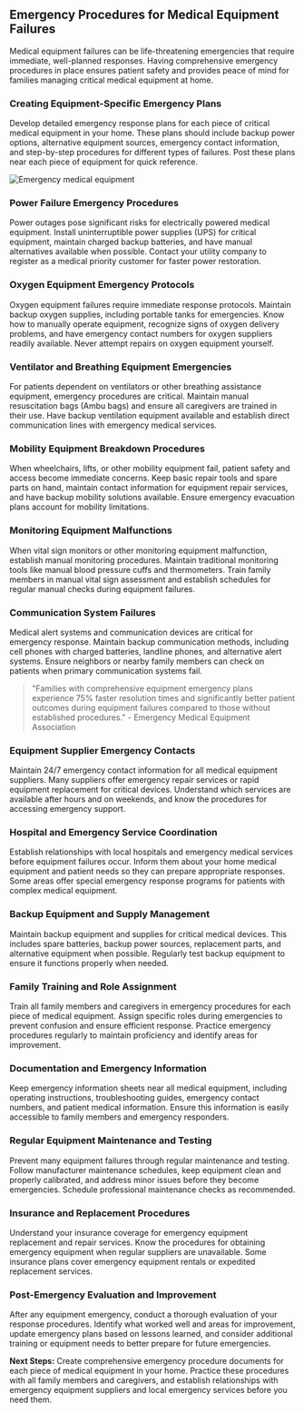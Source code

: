 ## Emergency Procedures for Medical Equipment Failures

Medical equipment failures can be life-threatening emergencies that require immediate, well-planned responses. Having comprehensive emergency procedures in place ensures patient safety and provides peace of mind for families managing critical medical equipment at home.

### Creating Equipment-Specific Emergency Plans

Develop detailed emergency response plans for each piece of critical medical equipment in your home. These plans should include backup power options, alternative equipment sources, emergency contact information, and step-by-step procedures for different types of failures. Post these plans near each piece of equipment for quick reference.

![Emergency medical equipment](https://images.unsplash.com/photo-1581595220892-b0739db3ba8c?w=600&h=300&fit=crop)

### Power Failure Emergency Procedures

Power outages pose significant risks for electrically powered medical equipment. Install uninterruptible power supplies (UPS) for critical equipment, maintain charged backup batteries, and have manual alternatives available when possible. Contact your utility company to register as a medical priority customer for faster power restoration.

### Oxygen Equipment Emergency Protocols

Oxygen equipment failures require immediate response protocols. Maintain backup oxygen supplies, including portable tanks for emergencies. Know how to manually operate equipment, recognize signs of oxygen delivery problems, and have emergency contact numbers for oxygen suppliers readily available. Never attempt repairs on oxygen equipment yourself.

### Ventilator and Breathing Equipment Emergencies

For patients dependent on ventilators or other breathing assistance equipment, emergency procedures are critical. Maintain manual resuscitation bags (Ambu bags) and ensure all caregivers are trained in their use. Have backup ventilation equipment available and establish direct communication lines with emergency medical services.

### Mobility Equipment Breakdown Procedures

When wheelchairs, lifts, or other mobility equipment fail, patient safety and access become immediate concerns. Keep basic repair tools and spare parts on hand, maintain contact information for equipment repair services, and have backup mobility solutions available. Ensure emergency evacuation plans account for mobility limitations.

### Monitoring Equipment Malfunctions

When vital sign monitors or other monitoring equipment malfunction, establish manual monitoring procedures. Maintain traditional monitoring tools like manual blood pressure cuffs and thermometers. Train family members in manual vital sign assessment and establish schedules for regular manual checks during equipment failures.

### Communication System Failures

Medical alert systems and communication devices are critical for emergency response. Maintain backup communication methods, including cell phones with charged batteries, landline phones, and alternative alert systems. Ensure neighbors or nearby family members can check on patients when primary communication systems fail.

> "Families with comprehensive equipment emergency plans experience 75% faster resolution times and significantly better patient outcomes during equipment failures compared to those without established procedures." - Emergency Medical Equipment Association

### Equipment Supplier Emergency Contacts

Maintain 24/7 emergency contact information for all medical equipment suppliers. Many suppliers offer emergency repair services or rapid equipment replacement for critical devices. Understand which services are available after hours and on weekends, and know the procedures for accessing emergency support.

### Hospital and Emergency Service Coordination

Establish relationships with local hospitals and emergency medical services before equipment failures occur. Inform them about your home medical equipment and patient needs so they can prepare appropriate responses. Some areas offer special emergency response programs for patients with complex medical equipment.

### Backup Equipment and Supply Management

Maintain backup equipment and supplies for critical medical devices. This includes spare batteries, backup power sources, replacement parts, and alternative equipment when possible. Regularly test backup equipment to ensure it functions properly when needed.

### Family Training and Role Assignment

Train all family members and caregivers in emergency procedures for each piece of medical equipment. Assign specific roles during emergencies to prevent confusion and ensure efficient response. Practice emergency procedures regularly to maintain proficiency and identify areas for improvement.

### Documentation and Emergency Information

Keep emergency information sheets near all medical equipment, including operating instructions, troubleshooting guides, emergency contact numbers, and patient medical information. Ensure this information is easily accessible to family members and emergency responders.

### Regular Equipment Maintenance and Testing

Prevent many equipment failures through regular maintenance and testing. Follow manufacturer maintenance schedules, keep equipment clean and properly calibrated, and address minor issues before they become emergencies. Schedule professional maintenance checks as recommended.

### Insurance and Replacement Procedures

Understand your insurance coverage for emergency equipment replacement and repair services. Know the procedures for obtaining emergency equipment when regular suppliers are unavailable. Some insurance plans cover emergency equipment rentals or expedited replacement services.

### Post-Emergency Evaluation and Improvement

After any equipment emergency, conduct a thorough evaluation of your response procedures. Identify what worked well and areas for improvement, update emergency plans based on lessons learned, and consider additional training or equipment needs to better prepare for future emergencies.

**Next Steps:** Create comprehensive emergency procedure documents for each piece of medical equipment in your home. Practice these procedures with all family members and caregivers, and establish relationships with emergency equipment suppliers and local emergency services before you need them.